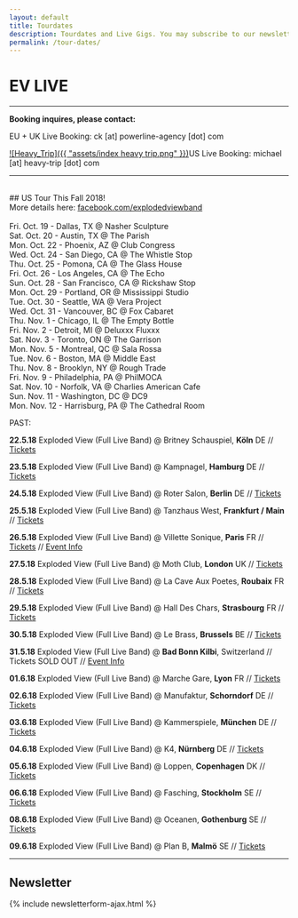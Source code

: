 ```yaml
---
layout: default
title: Tourdates
description: Tourdates and Live Gigs. You may subscribe to our newsletter to be the first informed about upcoming gigs and releases.
permalink: /tour-dates/
---
```

# EV LIVE 

---

**Booking inquires, please contact:**

EU + UK Live Booking: ck [at] powerline-agency [dot] com

[![Heavy_Trip]({{ "assets/index heavy trip.png" }})](http://heavy-trip.com/)US Live Booking: michael [at] heavy-trip [dot] com

---
<br/>
## US Tour This Fall 2018!
<br/>More details here:
<a href="https://www.facebook.com/explodedviewband/">facebook.com/explodedviewband</a><br/><br/>
Fri. Oct. 19 - Dallas, TX @ Nasher Sculpture
<br/>
Sat. Oct. 20 - Austin, TX @ The Parish
<br/>
Mon. Oct. 22 - Phoenix, AZ @ Club Congress
<br/>
Wed. Oct. 24 - San Diego, CA @ The Whistle Stop
<br/>
Thu. Oct. 25 - Pomona, CA @ The Glass House
<br/>
Fri. Oct. 26 - Los Angeles, CA @ The Echo
<br/>
Sun. Oct. 28 - San Francisco, CA @ Rickshaw Stop
<br/>
Mon. Oct. 29 - Portland, OR @ Mississippi Studio
<br/>
Tue. Oct. 30 - Seattle, WA @ Vera Project
<br/>
Wed. Oct. 31 - Vancouver, BC @ Fox Cabaret
<br/>
Thu. Nov. 1 - Chicago, IL @ The Empty Bottle
<br/>
Fri. Nov. 2 - Detroit, MI @ Deluxxx Fluxxx
<br/>
Sat. Nov. 3 - Toronto, ON @ The Garrison
<br/>
Mon. Nov. 5 - Montreal, QC @ Sala Rossa
<br/>
Tue. Nov. 6 - Boston, MA @ Middle East
<br/>
Thu. Nov. 8 - Brooklyn, NY @ Rough Trade
<br/>
Fri. Nov. 9 - Philadelphia, PA @ PhilMOCA
<br/>
Sat. Nov. 10 - Norfolk, VA @ Charlies American Cafe
<br/>
Sun. Nov. 11 - Washington, DC @ DC9
<br/>
Mon. Nov. 12 - Harrisburg, PA @ The Cathedral Room
<br/>

PAST:

**22.5.18** Exploded View (Full Live Band) @ Britney Schauspiel, **Köln** DE // [Tickets](https://www.schauspiel.koeln/haus/britney/)

**23.5.18** Exploded View (Full Live Band) @ Kampnagel, **Hamburg** DE // [Tickets](http://www.kampnagel.de/de/programm/exploded-view/)

**24.5.18** Exploded View (Full Live Band) @ Roter Salon, **Berlin** DE // [Tickets](http://ticket.volksbuehne-berlin.de/eventim.webshop/webticket/eventlist)

**25.5.18** Exploded View (Full Live Band) @ Tanzhaus West, **Frankfurt / Main** // [Tickets](https://shop.reservix.de/off/login_check.php?vID=17885&id=b8575646afe4dca755870e0e1265d89ef976ecc229f266763b19bb1517388a2ba7ea8890b441096d7b7ce6e00d97491e&eventGrpID=262591)

**26.5.18** Exploded View (Full Live Band) @ Villette Sonique, **Paris** FR // [Tickets](https://lavillette.com/evenement/villette-sonique-2018/) // [Event Info](http://www.villettesonique.com/en/artiste/exploded-view/)

**27.5.18** Exploded View (Full Live Band) @ Moth Club, **London** UK // [Tickets](http://www.mothclub.co.uk/events)

**28.5.18** Exploded View (Full Live Band) @ La Cave Aux Poetes, **Roubaix** FR // [Tickets](https://bainsdeminuitproductions.com/2017/10/16/28-05-exploded-view-guest-la-cave-aux-poetes-roubaix/)

**29.5.18** Exploded View (Full Live Band) @ Hall Des Chars, **Strasbourg** FR // [Tickets](https://www.facebook.com/pages/Hall-Des-Chars/204272682944975)

**30.5.18** Exploded View (Full Live Band) @ Le Brass, **Brussels** BE // [Tickets](http://lebrass.be/categories/ateliers/)

**31.5.18** Exploded View (Full Live Band) @ **Bad Bonn Kilbi**, Switzerland // Tickets SOLD OUT // [Event Info](https://www.facebook.com/events/342944029524954/)

**01.6.18** Exploded View (Full Live Band) @ Marche Gare, **Lyon** FR // [Tickets](http://www.marchegare.fr/agenda)

**02.6.18** Exploded View (Full Live Band) @ Manufaktur, **Schorndorf** DE // [Tickets](https://www.club-manufaktur.de/tickets.html)

**03.6.18** Exploded View (Full Live Band) @ Kammerspiele, **München** DE // [Tickets](https://www.muenchner-kammerspiele.de/konzerte#550-konzerte)

**04.6.18** Exploded View (Full Live Band) @ K4, **Nürnberg** DE // [Tickets](https://kunstkulturquartier.reservix.de/p/reservix/event/1180776)

**05.6.18** Exploded View (Full Live Band) @ Loppen, **Copenhagen** DK // [Tickets](https://www.eventim-light.com/dk/shop/5a30df1a5ab29a04b2b87234/en/event/5aa691714d6597049e0cc8ea/)

**06.6.18** Exploded View (Full Live Band) @ Fasching, **Stockholm** SE // [Tickets](https://www.tickster.com/sv/events/kc04ujvj7ubf5hv/2018-06-06/exploded-view)

**08.6.18** Exploded View (Full Live Band) @ Oceanen, **Gothenburg** SE // [Tickets](http://www.oceanen.com/)

**09.6.18** Exploded View (Full Live Band) @ Plan B, **Malmö** SE // [Tickets](https://www.facebook.com/planbvenue/)

---

## Newsletter
{% include newsletterform-ajax.html %}

<!-- Britney Köln -->
<script type='application/ld+json'>
{
  "@context": "http://www.schema.org",
  "@type": "MusicEvent",
  "name": "Exploded View feat. Anika +  Support Warm Graves",
  "url": "https://www.schauspiel.koeln/spielplan/monatsuebersicht/exploded-view/2700/",
  "description": "Exploded View feat. Anika +  Support Warm Graves",
  "startDate": "05/22/2018",
  "endDate": "05/22/2018",
  "location": {
    "@type": "Place",
    "name": "Britney @Schauspiel Köln (Außenspielstätte Offenbachplatz)",
    "sameAs": "https://www.schauspiel.koeln/haus/britney/",
    "address": {
      "@type": "PostalAddress",
      "streetAddress": "Offenbachplatz",
      "addressLocality": "Köln",
      "postalCode": "50667",
      "addressCountry": "Germany"
    }
  },
  "offers": {
    "@type": "Offer",
    "url": "https://www.schauspiel.koeln/spielplan/monatsuebersicht/exploded-view/2700/karten-kaufen/2700/"
  },
  "performer": {
    "@type": "PerformingGroup",
    "name": "Exploded View"
  }
}
</script>


<!-- Kampnagel Hamburg -->
 <script type='application/ld+json'>
 {
   "@context": "http://www.schema.org",
   "@type": "MusicEvent",
   "name": "Exploded View (Full Band)",
   "url": "http://www.kampnagel.de/de/programm/exploded-view/",
   "description": "Exploded View: Konzert / Support: Warm Graves",
   "startDate": "05/23/2018",
   "endDate": "05/23/2018",
   "location": {
     "@type": "Place",
     "name": "Kampnagel - KMH",
     "sameAs": "http://www.kampnagel.de/",
     "address": {
       "@type": "PostalAddress",
       "streetAddress": "Jarrestr. 20",
       "addressLocality": "Hamburg",
       "postalCode": "22303",
       "addressCountry": "Germany"
     }
   },
   "offers": {
     "@type": "Offer",
     "url": "https://shop.jetticket.net/kampnagel/events.aspx?eventid=4195"
   },
   "performer": {
     "@type": "PerformingGroup",
     "name": "Exploded View"
   }
 }
  </script>

<!-- Roter Salon Berlin -->
<script type='application/ld+json'>
  {
    "@context": "http://www.schema.org",
    "@type": "MusicEvent",
    "name": "Exploded View (Full Band)",
    "url": "https://www.volksbuehne.berlin/de/programm/3904/exploded-view-support-warm-graves",
    "description": "Exploded View: Konzert / Support: Warm Graves",
    "startDate": "05/24/2018",
    "endDate": "05/24/2018",
    "location": {
      "@type": "Place",
      "name": "Volksbühne Berlin - Roter Salon",
      "sameAs": "http://www.volksbuehne.de/",
      "address": {
        "@type": "PostalAddress",
        "streetAddress": "Rosa-Luxemburg-Platz",
        "addressLocality": "Berlin",
        "postalCode": "10178",
        "addressCountry": "Germany"
      }
    },
    "offers": {
      "@type": "Offer",
      "url": "http://ticket.volksbuehne-berlin.de/eventim.webshop/webticket/eventlist"
    },
    "performer": {
      "@type": "PerformingGroup",
      "name": "Exploded View"
    }
  }
</script>

<!-- La Vilette Sonique Paris -->
<script type="application/ld+json">
{
  "@context": "http://schema.org",
  "@type": "Event",
  "name": "Exploded View at Villete Sonique",
  "startDate": "2018-05-26T19:30",
  "location": {
    "@type": "Halle",
    "name": "Grande Halle - Nef Nord",
    "address": {
      "@type": "PostalAddress",
      "streetAddress": "211 Av. Jean Jaures",
      "addressLocality": "Paris",
      "postalCode": "75019",
      "addressCountry": "FR"
    }
  },
  "image": [
    "http://www.villettesonique.com/wp-content/uploads/2018/02/EXPLODED-VIEW-page.jpg",
    "https://lavillette.com/wp-content/uploads/2017/05/960-18-Villette-Sonique-2.jpg",
   ],
  "description": "Exploded View est le dernier projet de Annika Henderson, elle est accompagnée de trois musiciens mexicains talentueux, le groupe fait un mélange de krautrock et de post punk. Mais derrière le calme apparent d’Exploded View explose aussi une énergie plus industrielle composée de loop, de drones, de sonorités métalliques, de nappes entremêlées desquelles surplombe la voix éthérée d’Annika mais des textes plutôt engagés politiquement, socialement.",
  "endDate": "2018-05-26",
  "performer": [{
    "@type": "MusicGroup",
    "name": "Exploded View",
    "sameAs: "https://explodedview.info"
  },{
    "@type" : "MusicGroup",
    "name" : "Marquis de Sade",
  },{
    "@type" : "MusicGroup",
    "name" : "Anna von Hauswolff",
    }]
}
</script>

<!-- Moth Club London -->
<script type='application/ld+json'>
  {
    "@context": "http://www.schema.org",
    "@type": "MusicEvent",
    "name": "Exploded View (Full Band)",
    "url": "http://www.mothclub.co.uk/events/2018/5/27/exploded-view",
    "description": "Bad Vibrations is delighted to welcome Exploded View to the MOTH CLUB. ",
    "startDate": "05/27/2018",
    "endDate": "05/27/2018",
    "location": {
      "@type": "Place",
      "name": "Moth Club",
      "sameAs": "http://www.mothclub.co.uk",
      "address": {
        "@type": "PostalAddress",
        "streetAddress": "Old Trades Hall Valette Street",
        "addressLocality": "London",
        "postalCode": "E9 6NU",
        "addressCountry": "United Kingdom"
      }
    },
    "offers": {
      "@type": "Offer",
      "url": "https://www.seetickets.com/event/exploded-view/moth-club/1208044"
    },
    "performer": {
      "@type": "PerformingGroup",
      "name": "Exploded View"
    }
  }
</script>

<!-- La Cave aux Poetes Roubaix-->
<script type="application/ld+json">
{
  "@context": "http://schema.org",
  "@type": "Event",
  "name": "EXPLODED VIEW + Beechwood",
  "url": "https://www.caveauxpoetes.com/concert-exploded-view-anika-283.html"
  "startDate": "2018-05-28",
  "endDate": "2018-05-28",
  "location": {
    "@type": "Place",
    "name": "La Cave aux  Poètes",
    "sameAs": "https://www.caveauxpoetes.com/",
    "address": {
      "@type": "PostalAddress",
      "streetAddress": "16, rue du Grand Chemin,",
      "addressLocality": "Roubaix",
      "postalCode": "59100",
      "addressCountry": "FR"
    }
  },
  "image": [
    "http://www.caveauxpoetes.com/img/artist/exploded-view.jpg",
    "https://bainsdeminuitblog.files.wordpress.com/2018/02/exploded-view-new.jpg?w=1200&h=400&crop=1",
   ],
  "description": "Exploded View est le dernier projet de Annika Henderson, elle est accompagnée de trois musiciens mexicains talentueux, le groupe fait un mélange de krautrock et de post punk. Mais derrière le calme apparent d’Exploded View explose aussi une énergie plus industrielle composée de loop, de drones, de sonorités métalliques, de nappes entremêlées desquelles surplombe la voix éthérée d’Annika mais des textes plutôt engagés politiquement, socialement.",
  "performer": [{
    "@type": "MusicGroup",
    "name": "Exploded View",
    "sameAs: "https://explodedview.info"
  },{
    "@type" : "MusicGroup",
    "name" : "Beechwood",
  }]
}
</script>

<!-- Le Hall des Chars Strasbourg-->
<script type="application/ld+json">
{
  "@context": "http://schema.org",
  "@type": "Event",
  "name": "Exploded View (Sacred Bones Records) + Guest",
  "url": "https://www.facebook.com/events/2053047204980665/"
  "startDate": "2018-05-30",
  "endDate": "2018-05-30",
  "location": {
    "@type": "Place",
    "name": "Le Hall des Chars",
    "sameAs": "http://www.espace-k.com/",
    "address": {
      "@type": "PostalAddress",
      "streetAddress": "10 rue du Hohwald",
      "addressLocality": "Strasbourg",
      "postalCode": "67000",
      "addressCountry": "FR"
    }
  },
  "image": [
    "http://strasbourg.curieux.net/agenda/images/visuel/5/image_58427.jpg"
   ],
  "description": "Komakanette, ton partenaire des soirées qui font tchiki-boum présente un concert de qualité avec Anika, la journaliste politique et princesse du post punk.
  Exploded View [psyché krautrock post wave / DE-MEX]
  Derrière le calme apparent d’Exploded View explose une énergie industrielle composée de loop, de drones, de sonorités métalliques, de nappes entremêlées desquelles surplombe la voix éthérée d’Anika mais des textes plutôt engagés politiquement, socialement.
  Véritable cocktail de pop hallucinogène, de bricolages dub et de krautrock, Exploded View est assurément l’un des groupes les plus attendus de 2018, mais aussi à long terme le meilleur prétendant au titre d’héritier légitime de feu Broadcast.",
  "offers": {
    "@type": "Offer",
    "url": "http://strasbourg.curieux.net/agenda/sortie?row=58427&genre=categorie&nom=rock-n-roll&evenement=hall-des-chars-exploded-view-guest-strasbourg"
  },
  "performer": [{
    "@type": "MusicGroup",
    "name": "Exploded View",
    "sameAs: "https://explodedview.info"
  }]
}
</script>

<!-- Le Brass Bruxelles / Forst-->
<script type="application/ld+json">
{
  "@context": "http://schema.org",
  "@type": "Event",
  "name": "Exploded View (Sacred Bones Records) - Public Psyche - Luminance",
  "url": "https://www.facebook.com/events/2043685399245256/"
  "startDate": "2018-05-30",
  "endDate": "2018-05-30",
  "location": {
    "@type": "Place",
    "name": "BRASS - Centre Culturel de Forest",
    "sameAs": "http://lebrass.be",
    "address": {
      "@type": "PostalAddress",
      "streetAddress": "Avenue Van Volxem 364",
      "addressLocality": "Forest/Vorst",
      "postalCode": "1190",
      "addressCountry": "BE"
    }
  },
  "image": [
    "https://booking.utick.be/plugins/upload/shows/5aa7b7f88e3c0_large.jpg",
    "http://lebrass.be/wp-content/uploads/2018/03/EXPLODED-VIEW-NEW-800x533.jpg",
   ],
  "description": "Exploded View formalise la rencontre de l'égérie britannique ANIKA, de Martin Thulin (aussi connu pour ses travaux au sein de Crocodiles), d'Hugo Quezada (Robota) et d'Hector Melgajero (Jessy Bulbo / Nos llamamos).
  Le résultat est un impressionant mélange de Post Punk, de Shoegaze et de Musiques Industrielles : des ambiances éthérées qui s'envolent en phases bruyantes, un mur noise surplombé par la voix si caractérique de la berlinoise Anika.
  Le projet, du fait de la disparité géographique de ses membres (entre l'Allemagne, la Suède et le Mexique), est trop rare sur scène.
  Cela fait déjà quelques temps que le Collectif Mental travaille au retour d'Anika en terre bruxelloise, c'est désormais effectif grâce au soutien et à la collaboration du Centre Culturel De Forest (LE BRASS).",
  "offers": {
    "@type": "Offer",
    "url": "https://booking.utick.be/?module=MODCATALOGUEDATES&POS=BRASS&activityguid=AC22C444-655F-A6FA-B416-61C938E46551"
  },
  "performer": [{
    "@type": "MusicGroup",
    "name": "Exploded View",
    "sameAs: "https://explodedview.info"
  },{
    "@type" : "MusicGroup",
    "name" : "Public Psyche",
  },{
    "@type" : "MusicGroup",
    "name" : "Luminance",
  }]
}
</script>
